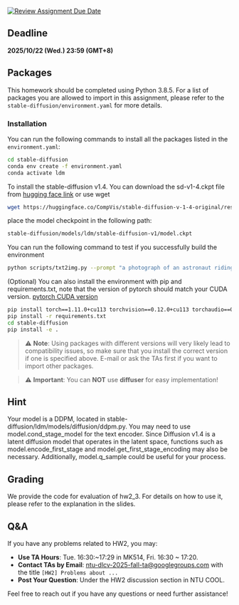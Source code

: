 [![Review Assignment Due Date](https://classroom.github.com/assets/deadline-readme-button-22041afd0340ce965d47ae6ef1cefeee28c7c493a6346c4f15d667ab976d596c.svg)](https://classroom.github.com/a/6Q5Uz8Oe)


## Deadline

**2025/10/22 (Wed.) 23:59 (GMT+8)**

## Packages

This homework should be completed using Python 3.8.5. For a list of packages you are allowed to import in this assignment, please refer to the `stable-diffusion/environment.yaml` for more details.

### Installation

You can run the following commands to install all the packages listed in the `environment.yaml`:

```sh
cd stable-diffusion
conda env create -f environment.yaml
conda activate ldm
```

To install the stable-diffusion v1.4. You can download the sd-v1-4.ckpt file from [hugging face link](https://huggingface.co/CompVis/stable-diffusion-v-1-4-original/tree/main) or use wget

```sh
wget https://huggingface.co/CompVis/stable-diffusion-v-1-4-original/resolve/main/sd-v1-4.ckpt
```

place the model checkpoint in the following path:

```sh
stable-diffusion/models/ldm/stable-diffusion-v1/model.ckpt
```

You can run the following command to test if you successfully build the environment
```sh
python scripts/txt2img.py --prompt "a photograph of an astronaut riding a horse"
```

(Optional)
You can also install the environment with pip and requirements.txt, note that the version of pytorch should match your CUDA version. [pytorch CUDA version](https://pytorch.org/get-started/previous-versions/)
```sh
pip install torch==1.11.0+cu113 torchvision==0.12.0+cu113 torchaudio==0.11.0 --extra-index-url https://download.pytorch.org/whl/cu113
pip install -r requirements.txt
cd stable-diffusion
pip install -e .
```

> :warning: **Note**: Using packages with different versions will very likely lead to compatibility issues, so make sure that you install the correct version if one is specified above. E-mail or ask the TAs first if you want to import other packages.

> :warning: **Important**: You can **NOT** use **diffuser** for easy implementation!

## Hint

Your model is a DDPM, located in stable-diffusion/ldm/models/diffusion/ddpm.py. You may need to use model.cond_stage_model for the text encoder. Since Diffusion v1.4 is a latent diffusion model that operates in the latent space, functions such as model.encode_first_stage and model.get_first_stage_encoding may also be necessary. Additionally, model.q_sample could be useful for your process.

## Grading

We provide the code for evaluation of hw2_3. For details on how to use it, please refer to the explanation in the slides.

## Q&A

If you have any problems related to HW2, you may:

- **Use TA Hours**: Tue. 16:30:~17:29 in MK514, Fri. 16:30 ~ 17:20​.
- **Contact TAs by Email**: [ntu-dlcv-2025-fall-ta@googlegroups.com](mailto:ntu-dlcv-2025-fall-ta@googlegroups.com) with the title `[HW2] Problems about ...`
- **Post Your Question**: Under the HW2 discussion section in NTU COOL.

Feel free to reach out if you have any questions or need further assistance!
